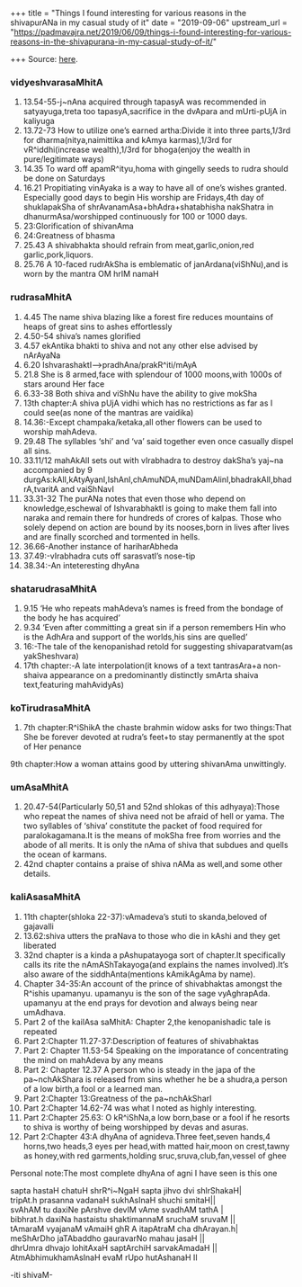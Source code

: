 +++
title = "Things I found interesting for various reasons in the shivapurANa in my casual study of it"
date = "2019-09-06"
upstream_url = "https://padmavajra.net/2019/06/09/things-i-found-interesting-for-various-reasons-in-the-shivapurana-in-my-casual-study-of-it/"

+++
Source: [here](https://padmavajra.net/2019/06/09/things-i-found-interesting-for-various-reasons-in-the-shivapurana-in-my-casual-study-of-it/).

### vidyeshvarasaMhitA

1.  13.54-55-j\~nAna acquired through tapasyA was recommended in
    satyayuga,treta too tapasyA,sacrifice in the dvApara and mUrti-pUjA
    in kaliyuga
2.  13.72-73 How to utilize one’s earned artha:Divide it into three
    parts,1/3rd for dharma(nitya,naimittika and kAmya karmas),1/3rd for
    vR^iddhi(increase wealth),1/3rd for bhoga(enjoy the wealth in
    pure/legitimate ways)
3.  14.35 To ward off apamR^ityu,homa with gingelly seeds to rudra
    should be done on Saturdays
4.  16.21 Propitiating vinAyaka is a way to have all of one’s wishes
    granted. Especially good days to begin His worship are Fridays,4th
    day of shuklapakSha of shrAvanamAsa+bhAdra+shatabhisha nakShatra in
    dhanurmAsa/worshipped continuously for 100 or 1000 days.
5.  23:Glorification of shivanAma
6.  24:Greatness of bhasma
7.  25.43 A shivabhakta should refrain from meat,garlic,onion,red
    garlic,pork,liquors.
8.  25.76 A 10-faced rudrAkSha is emblematic of janArdana(viShNu),and is
    worn by the mantra OM hrIM namaH

### rudrasaMhitA

1.  4.45 The name shiva blazing like a forest fire reduces mountains of
    heaps of great sins to ashes effortlessly
2.  4.50-54 shiva’s names glorified
3.  4.57 ekAntika bhakti to shiva and not any other else advised by
    nArAyaNa
4.  6.20 IshvarashaktI—>pradhAna/prakR^iti/mAyA
5.  21.8 She is 8 armed,face with splendour of 1000 moons,with 1000s of
    stars around Her face
6.  6.33-38 Both shiva and viShNu have the ability to give mokSha
7.  13th chapter:A shiva pUjA vidhi which has no restrictions as far as
    I could see(as none of the mantras are vaidika)
8.  14.36:-Except champaka/ketaka,all other flowers can be used to
    worship mahAdeva.
9.  29.48 The syllables ‘shi’ and ‘va’ said together even once casually
    dispel all sins.
10. 33.11/12 mahAkAlI sets out with vIrabhadra to destroy dakSha’s
    yaj\~na accompanied by 9
    durgAs:kAlI,kAtyAyanI,IshAnI,chAmuNDA,muNDamAlinI,bhadrakAlI,bhadrA,tvaritA
    and vaiShNavI
11. 33.31-32 The purANa notes that even those who depend on
    knowledge,eschewal of IshvarabhaktI is going to make them fall into
    naraka and remain there for hundreds of crores of kalpas. Those who
    solely depend on action are bound by its nooses,born in lives after
    lives and are finally scorched and tormented in hells.
12. 36.66-Another instance of hariharAbheda
13. 37.49:-vIrabhadra cuts off sarasvatI’s nose-tip
14. 38.34:-An inteteresting dhyAna

### shatarudrasaMhitA

1.  9.15 ‘He who repeats mahAdeva’s names is freed from the bondage of
    the body he has acquired’
2.  9.34 ‘Even after committing a great sin if a person remembers Hin
    who is the AdhAra and support of the worlds,his sins are quelled’
3.  16:-The tale of the kenopanishad retold for suggesting
    shivaparatvam(as yakSheshvara)
4.  17th chapter:-A late interpolation(it knows of a text tantrasAra+a
    non-shaiva appearance on a predominantly distinctly smArta shaiva
    text,featuring mahAvidyAs)

### koTirudrasaMhitA

1.  7th chapter:R^iShikA the chaste brahmin widow asks for two
    things:That She be forever devoted at rudra’s feet+to stay
    permanently at the spot of Her penance

9th chapter:How a woman attains good by uttering shivanAma unwittingly.

### umAsaMhitA

1.  20.47-54(Particularly 50,51 and 52nd shlokas of this adhyaya):Those
    who repeat the names of shiva need not be afraid of hell or yama.
    The two syllables of ‘shiva’ constitute the packet of food required
    for paralokagamana.It is the means of mokSha free from worries and
    the abode of all merits. It is only the nAma of shiva that subdues
    and quells the ocean of karmans.
2.  42nd chapter contains a praise of shiva nAMa as well,and some other
    details.

### kaliAsasaMhitA

1.  11th chapter(shloka 22-37):vAmadeva’s stuti to skanda,beloved of
    gajavalli
2.  13.62:shiva utters the praNava to those who die in kAshi and they
    get liberated
3.  32nd chapter is a kinda a pAshupatayoga sort of chapter.It
    specifically calls its rite the nAmAShTakayoga(and explains the
    names involved).It’s also aware of the siddhAnta(mentions kAmikAgAma
    by name).
4.  Chapter 34-35:An account of the prince of shivabhaktas amongst the
    R^ishis upamanyu. upamanyu is the son of the sage vyAghrapAda.
    upamanyu at the end prays for devotion and always being near
    umAdhava.
5.  Part 2 of the kailAsa saMhitA: Chapter 2,the kenopanishadic tale is
    repeated
6.  Part 2:Chapter 11.27-37:Description of features of shivabhaktas
7.  Part 2: Chapter 11.53-54 Speaking on the imporatance of
    concentrating the mind on mahAdeva by any means
8.  Part 2: Chapter 12.37 A person who is steady in the japa of the
    pa\~nchAkShara is released from sins whether he be a shudra,a person
    of a low birth,a fool or a learned man.
9.  Part 2:Chapter 13:Greatness of the pa\~nchAkSharI
10. Part 2:Chapter 14.62-74 was what I noted as highly interesting.
11. Part 2:Chapter 25.63: O kR^iShNa,a low born,base or a fool if he
    resorts to shiva is worthy of being worshipped by devas and asuras.
12. Part 2:Chapter 43:A dhyAna of agnideva.Three feet,seven hands,4
    horns,two heads,3 eyes per head,with matted hair,moon on crest,tawny
    as honey,with red garments,holding sruc,sruva,club,fan,vessel of
    ghee

Personal note:The most complete dhyAna of agni I have seen is this one

sapta hastaH chatuH shrR^i\~NgaH sapta jihvo dvi shlrShakaH\|  
tripAt.h prasanna vadanaH sukhAsInaH shuchi smitaH\|\|  
svAhAM tu daxiNe pArshve devIM vAme svadhAM tathA \|  
bibhrat.h daxiNa hastaistu shaktimannaM sruchaM sruvaM \|\|  
tAmaraM vyajanaM vAmaiH ghR A itapAtraM cha dhArayan.h\|  
meShArDho jaTAbaddho gauravarNo mahau jasaH \|\|  
dhrUmra dhvajo lohitAxaH saptArchiH sarvakAmadaH \|\|  
AtmAbhimukhamAsInaH evaM rUpo hutAshanaH II



-iti shivaM-
